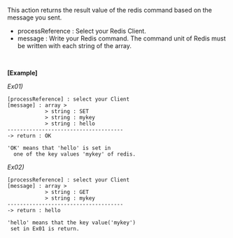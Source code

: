 This action returns the result value of the redis command based on the message you sent.
<br/>

- processReference : Select your Redis Client.
- message : Write your Redis command. The command unit of Redis must be written with each string of the array.

<br/>

**[Example]**

*Ex01)*
```
[processReference] : select your Client
[message] : array >
            > string : SET
            > string : mykey
            > string : hello
-------------------------------------
-> return : OK

'OK' means that 'hello' is set in
  one of the key values 'mykey' of redis.

```
*Ex02)*
```
[processReference] : select your Client
[message] : array >
            > string : GET
            > string : mykey
-------------------------------------
-> return : hello

'hello' means that the key value('mykey')
 set in Ex01 is return.

